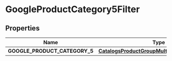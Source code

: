
# GoogleProductCategory5Filter

## Properties
| Name | Type | Description | Notes |
| ------------ | ------------- | ------------- | ------------- |
| **GOOGLE_PRODUCT_CATEGORY_5** | [**CatalogsProductGroupMultipleStringListCriteria**](.md) |  |  |



